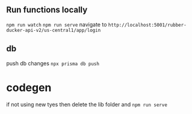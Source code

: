 ## Run functions locally

`npm run watch`
`npm run serve`
navigate to `http://localhost:5001/rubber-ducker-api-v2/us-central1/app/login`

## db

push db changes `npx prisma db push`

# codegen

if not using new tyes then delete the lib folder and `npm run serve`
